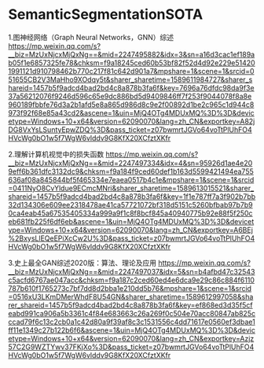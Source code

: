 # SemanticSegmentationSOTA
1.图神经网络（Graph Neural Networks，GNN）综述
https://mp.weixin.qq.com/s?__biz=MzUxNjcxMjQxNg==&mid=2247495882&idx=3&sn=a16d3cac1ef189ab05f1e6857325fe78&chksm=f9a18245ced60b53bf82f52d4d92e229e514201991121d910798462b770c217f81c642d901a7&mpshare=1&scene=1&srcid=051655CB2V3MaHho9XOdqy5t&sharer_sharetime=1589611984727&sharer_shareid=1457b5f9adcd4bad2bd4c8a878b3fa6f&key=7696a76dfdc98da9f3e37a56212076f9246d596c65e9dc886bd5d9409846ff7f253f9044078f8a8e960189fbbfe76d3a2b1afd5e8a865d986d8c9e2f00892d1be2c965c1d944c8973f92f68e85a43cd2&ascene=1&uin=MjQ4OTg4MDUxMQ%3D%3D&devicetype=Windows+10+x64&version=62090070&lang=zh_CN&exportkey=A82jDG8VxYsLSuntyEpwZDQ%3D&pass_ticket=z07bwmrtJGVo64voTtPlUhFO4HVcWg0bO1w5f7WgW6vlddv9G8KfX20XCfztXKfr

2.理解计算机视觉中的损失函数
https://mp.weixin.qq.com/s?__biz=MzUxNjcxMjQxNg==&mid=2247497334&idx=4&sn=95926d1ae4e209eff6b361dfc3132dc9&chksm=f9a184f9ced60def1b163d5599421494ea755636af08a845844bf5f465334e7eaea0517b4c1e&mpshare=1&scene=1&srcid=0411NyO8CvYldue9ECmcMNri&sharer_sharetime=1589613015521&sharer_shareid=1457b5f9adcd4bad2bd4c8a878b3fa6f&key=1f1e787ff7a3f902b7bb32d134306e609ee2318478ae41ca57721072bf318d5151c5260bfbab97b7b90ca4eab45a67535405334a999a9f1c8f8bcf845a40940775b92e88f5f250ceb681fb225f6df6eb&ascene=1&uin=MjQ4OTg4MDUxMQ%3D%3D&devicetype=Windows+10+x64&version=62090070&lang=zh_CN&exportkey=A6BEj%2BxysLlEQeEPiXcCw2U%3D&pass_ticket=z07bwmrtJGVo64voTtPlUhFO4HVcWg0bO1w5f7WgW6vlddv9G8KfX20XCfztXKfr

3.史上最全GAN综述2020版：算法、理论及应用
https://mp.weixin.qq.com/s?__biz=MzUxNjcxMjQxNg==&mid=2247497037&idx=5&sn=b4afbd47c32543c5acfd6767ae047acc&chksm=f9a187c2ced60ed4e6dca9e29c86c884f6110787b610f1765273c7bf7dd8d2bba1e210dd5b76&mpshare=1&scene=1&srcid=0516xU3LKmDMerWhdF8U54GN&sharer_sharetime=1589612997058&sharer_shareid=1457b5f9adcd4bad2bd4c8a878b3fa6f&key=ef868ed3d35f5cfeabd991ca906a5b3361c4f84e683663c26a269f0c504e70acc80847ab825cccad79f6c13c2cb0a1c42d80a9f39af8c3c1531556c4dd71617e0560ef3dbae1ff11e1349c27b122b6f6&ascene=1&uin=MjQ4OTg4MDUxMQ%3D%3D&devicetype=Windows+10+x64&version=62090070&lang=zh_CN&exportkey=Azjz57C2G9WZTYwv37FKjXo%3D&pass_ticket=z07bwmrtJGVo64voTtPlUhFO4HVcWg0bO1w5f7WgW6vlddv9G8KfX20XCfztXKfr


